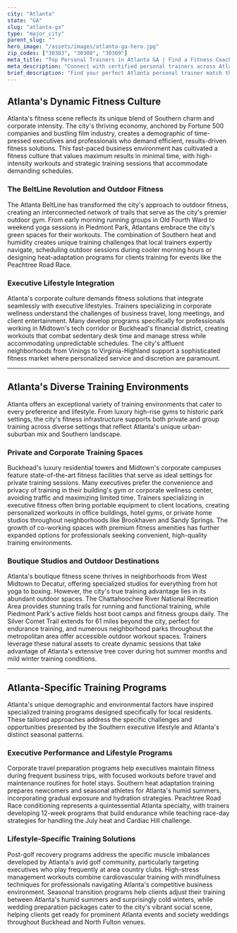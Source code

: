 ```yaml
---
city: "Atlanta"
state: "GA"
slug: "atlanta-ga"
type: "major_city"
parent_slug: ""
hero_image: "/assets/images/atlanta-ga-hero.jpg"
zip_codes: ["30303", "30308", "30309"]
meta_title: "Top Personal Trainers in Atlanta GA | Find a Fitness Coach"
meta_description: "Connect with certified personal trainers across Atlanta, specializing in corporate executive fitness, strength training, and unique BeltLine workouts."
brief_description: "Find your perfect Atlanta personal trainer match through our exclusive service designed for busy professionals and executives. We connect you with certified trainers who specialize in high-intensity interval training, executive fitness programs, and Southern heat adaptation workouts. Whether you prefer private sessions at your Buckhead high-rise, corporate campus gyms in Midtown, or outdoor training along the BeltLine, we match you with experts who understand Atlanta's fast-paced lifestyle. Our vetted trainers create customized programs for weight management, stress reduction, and Peachtree Road Race preparation. Start achieving your fitness goals with a trainer who fits your schedule and Atlanta lifestyle today."
---
```

## Atlanta's Dynamic Fitness Culture

Atlanta's fitness scene reflects its unique blend of Southern charm and corporate intensity. The city's thriving economy, anchored by Fortune 500 companies and bustling film industry, creates a demographic of time-pressed executives and professionals who demand efficient, results-driven fitness solutions. This fast-paced business environment has cultivated a fitness culture that values maximum results in minimal time, with high-intensity workouts and strategic training sessions that accommodate demanding schedules.

### The BeltLine Revolution and Outdoor Fitness

The Atlanta BeltLine has transformed the city's approach to outdoor fitness, creating an interconnected network of trails that serve as the city's premier outdoor gym. From early morning running groups in Old Fourth Ward to weekend yoga sessions in Piedmont Park, Atlantans embrace the city's green spaces for their workouts. The combination of Southern heat and humidity creates unique training challenges that local trainers expertly navigate, scheduling outdoor sessions during cooler morning hours or designing heat-adaptation programs for clients training for events like the Peachtree Road Race.

### Executive Lifestyle Integration

Atlanta's corporate culture demands fitness solutions that integrate seamlessly with executive lifestyles. Trainers specializing in corporate wellness understand the challenges of business travel, long meetings, and client entertainment. Many develop programs specifically for professionals working in Midtown's tech corridor or Buckhead's financial district, creating workouts that combat sedentary desk time and manage stress while accommodating unpredictable schedules. The city's affluent neighborhoods from Vinings to Virginia-Highland support a sophisticated fitness market where personalized service and discretion are paramount.

---

## Atlanta's Diverse Training Environments

Atlanta offers an exceptional variety of training environments that cater to every preference and lifestyle. From luxury high-rise gyms to historic park settings, the city's fitness infrastructure supports both private and group training across diverse settings that reflect Atlanta's unique urban-suburban mix and Southern landscape.

### Private and Corporate Training Spaces

Buckhead's luxury residential towers and Midtown's corporate campuses feature state-of-the-art fitness facilities that serve as ideal settings for private training sessions. Many executives prefer the convenience and privacy of training in their building's gym or corporate wellness center, avoiding traffic and maximizing limited time. Trainers specializing in executive fitness often bring portable equipment to client locations, creating personalized workouts in office buildings, hotel gyms, or private home studios throughout neighborhoods like Brookhaven and Sandy Springs. The growth of co-working spaces with premium fitness amenities has further expanded options for professionals seeking convenient, high-quality training environments.

### Boutique Studios and Outdoor Destinations

Atlanta's boutique fitness scene thrives in neighborhoods from West Midtown to Decatur, offering specialized studios for everything from hot yoga to boxing. However, the city's true training advantage lies in its abundant outdoor spaces. The Chattahoochee River National Recreation Area provides stunning trails for running and functional training, while Piedmont Park's active fields host boot camps and fitness groups daily. The Silver Comet Trail extends for 61 miles beyond the city, perfect for endurance training, and numerous neighborhood parks throughout the metropolitan area offer accessible outdoor workout spaces. Trainers leverage these natural assets to create dynamic sessions that take advantage of Atlanta's extensive tree cover during hot summer months and mild winter training conditions.

---

## Atlanta-Specific Training Programs

Atlanta's unique demographic and environmental factors have inspired specialized training programs designed specifically for local residents. These tailored approaches address the specific challenges and opportunities presented by the Southern executive lifestyle and Atlanta's distinct seasonal patterns.

### Executive Performance and Lifestyle Programs

Corporate travel preparation programs help executives maintain fitness during frequent business trips, with focused workouts before travel and maintenance routines for hotel stays. Southern heat adaptation training prepares newcomers and seasonal athletes for Atlanta's humid summers, incorporating gradual exposure and hydration strategies. Peachtree Road Race conditioning represents a quintessential Atlanta specialty, with trainers developing 12-week programs that build endurance while teaching race-day strategies for handling the July heat and Cardiac Hill challenge.

### Lifestyle-Specific Training Solutions

Post-golf recovery programs address the specific muscle imbalances developed by Atlanta's avid golf community, particularly targeting executives who play frequently at area country clubs. High-stress management workouts combine cardiovascular training with mindfulness techniques for professionals navigating Atlanta's competitive business environment. Seasonal transition programs help clients adjust their training between Atlanta's humid summers and surprisingly cold winters, while wedding preparation packages cater to the city's vibrant social scene, helping clients get ready for prominent Atlanta events and society weddings throughout Buckhead and North Fulton venues.